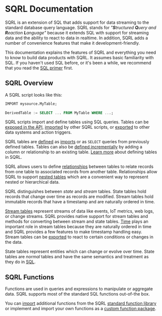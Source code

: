 
# SQRL Documentation

SQRL is an extension of SQL that adds support for data streaming to the standard database query language. SQRL stands for *"**S**tructured **Q**uery and **R**eaction **L**anguage"* because it extends SQL with support for streaming data and the ability to react to data in realtime. In addition, SQRL adds a number of convenience features that make it development-friendly.

This documentation explains the features of SQRL and everything you need to know to build data products with SQRL. It assumes basic familiarity with SQL. If you haven't used SQL before, or it's been a while, we recommend that you read the [SQL primer](../sql-primer) first.

## SQRL Overview

A SQRL script looks like this:

```sql
IMPORT mysource.MyTable;
       
DerivedTable := SELECT ... FROM MyTable WHERE ...;
```

SQRL scripts import and define tables using SQL queries. Tables can be [exposed in the API](../../api/overview#design), [imported](../import) by other SQRL scripts, or [exported](../export) to other data systems and action triggers.

SQRL tables are [defined](../table) as [imports](../import) or as `SELECT` queries from previously defined tables. Tables can also be [defined incrementally](../table) by adding a column or relationship to an existing table. [Learn more](../table) about defining tables in SQRL.

SQRL allows users to define [relationships](../relationship) between tables to relate records from one table to associated records from another table. Relationships allow SQRL to support [nested tables](../table#nested) which are a convenient way to represent nested or hierarchical data.

SQRL distinguishes between *state* and *stream* tables. State tables hold records that change over time as records are modified. Stream tables hold immutable records that have a timestamp and are naturally ordered in time.

[Stream tables](../stream) represent streams of data like events, IoT metrics, web logs, or change streams. SQRL provides native support for stream tables and methods for converting between stream and state tables. [Time](../time) plays an important role in stream tables because they are naturally ordered in time and SQRL provides a few features to make timestamp handling easy. <br />
Stream tables can be [exported](../export) to react to certain conditions or changes in the data.

State tables represent entities which can change or evolve over time. State tables are *normal* tables and have the same semantics and treatment as they do in [SQL](../sql-primer).

## SQRL Functions

Functions are used in queries and expressions to manipulate or aggregate data. SQRL supports most of the standard SQL functions out-of-the box.

You can [import](../import#function) additional functions from the SQRL [standard function library](docs/category/functions/) or implement and import your own functions as a [custom function package](../functions/custom-functions).

<!--

## SQL Compatibility

mention FlinkSQL
similar to https://beam.apache.org/documentation/dsls/sql/calcite/overview/

## SQRL Features

briefly list additional features that SQRL provides on top of SQL

-->







